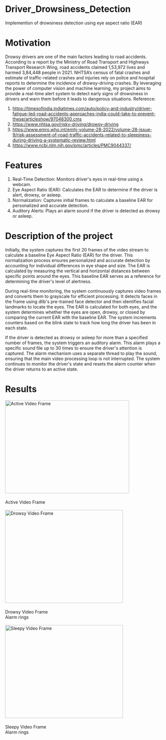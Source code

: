 # Driver_Drowsiness_Detection
Implemention of drowsiness detection using eye aspect ratio (EAR)

# Motivation
Drowsy drivers are one of the main factors leading to road accidents. According to a report by the Ministry of Road Transport and  Highways Transport Research Wing, road accidents claimed 1,53,972 lives and harmed 3,84,448 people in 2021. NHTSA’s census of fatal crashes and estimate of traffic-related crashes and injuries rely on police and hospital reports to determine the incidence of drowsy-driving crashes. By leveraging the power of computer vision and machine learning, my project aims to provide a real-time alert system to detect early signs of drowsiness in drivers and warn them before it leads to dangerous situations.
Reference:
1. https://timesofindia.indiatimes.com/auto/policy-and-industry/driver-fatigue-led-road-accidents-approaches-india-could-take-to-prevent-these/articleshow/97048300.cms
2. https://www.nhtsa.gov/risky-driving/drowsy-driving
3. https://www.emro.who.int/emhj-volume-28-2022/volume-28-issue-9/risk-assessment-of-road-traffic-accidents-related-to-sleepiness-during-driving-a-systematic-review.html
4. https://www.ncbi.nlm.nih.gov/pmc/articles/PMC9044337/

# Features
1. Real-Time Detection: Monitors driver's eyes in real-time using a webcam.
2. Eye Aspect Ratio (EAR): Calculates the EAR to determine if the driver is alert, drowsy, or asleep.
3. Normalization: Captures initial frames to calculate a baseline EAR for personalized and accurate detection.
4. Auditory Alerts: Plays an alarm sound if the driver is detected as drowsy or asleep.

# Description of the project
  Initially, the system captures the first 20 frames of the video stream to calculate a baseline Eye Aspect Ratio (EAR) for the driver. This normalization process ensures personalized and accurate detection by accounting for individual differences in eye shape and size. The EAR is calculated by measuring the vertical and horizontal distances between specific points around the eyes. This baseline EAR serves as a reference for determining the driver's level of alertness.

  During real-time monitoring, the system continuously captures video frames and converts them to grayscale for efficient processing. It detects faces in the frame using dlib's pre-trained face detector and then identifies facial landmarks to locate the eyes. The EAR is calculated for both eyes, and the system determines whether the eyes are open, drowsy, or closed by comparing the current EAR with the baseline EAR. The system increments counters based on the blink state to track how long the driver has been in each state.

  If the driver is detected as drowsy or asleep for more than a specified number of frames, the system triggers an auditory alarm. This alarm plays a specific sound file up to 30 times to ensure the driver's attention is captured. The alarm mechanism uses a separate thread to play the sound, ensuring that the main video processing loop is not interrupted. The system continues to monitor the driver's state and resets the alarm counter when the driver returns to an active state.

# Results
<img src="https://github.com/user-attachments/assets/a3b6da8e-0aae-445d-b950-ca9da93be0e8" alt="Active Video Frame" width="400" height="300" style="margin-bottom: 20px;"><br>
Active Video Frame <br><br>
<img src="https://github.com/user-attachments/assets/60463c88-f654-4216-8a11-ee406b60abd8" alt="Drowsy Video Frame" width="380" height="300" style="margin-bottom: 20px;"><br>
Drowsy Video Frame <br>Alarm rings<br><br>
<img src="https://github.com/user-attachments/assets/f3befe6d-3e1e-40df-acec-118ec965654f" alt="Sleepy Video Frame" width="380" height="300" style="margin-bottom: 20px;"><br>
Sleepy Video Frame <br>Alarm rings

